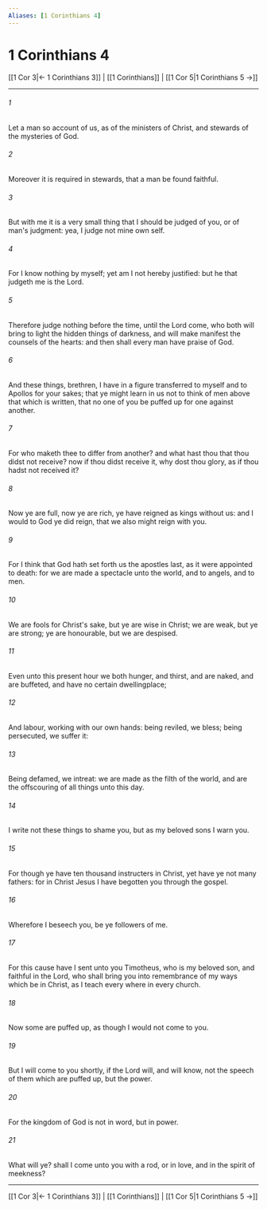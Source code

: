 ```yaml
---
Aliases: [1 Corinthians 4]
---
```

# 1 Corinthians 4

[[1 Cor 3|← 1 Corinthians 3]] | [[1 Corinthians]] | [[1 Cor 5|1 Corinthians 5 →]]
***



###### 1 
Let a man so account of us, as of the ministers of Christ, and stewards of the mysteries of God. 

###### 2 
Moreover it is required in stewards, that a man be found faithful. 

###### 3 
But with me it is a very small thing that I should be judged of you, or of man's judgment: yea, I judge not mine own self. 

###### 4 
For I know nothing by myself; yet am I not hereby justified: but he that judgeth me is the Lord. 

###### 5 
Therefore judge nothing before the time, until the Lord come, who both will bring to light the hidden things of darkness, and will make manifest the counsels of the hearts: and then shall every man have praise of God. 

###### 6 
And these things, brethren, I have in a figure transferred to myself and to Apollos for your sakes; that ye might learn in us not to think of men above that which is written, that no one of you be puffed up for one against another. 

###### 7 
For who maketh thee to differ from another? and what hast thou that thou didst not receive? now if thou didst receive it, why dost thou glory, as if thou hadst not received it? 

###### 8 
Now ye are full, now ye are rich, ye have reigned as kings without us: and I would to God ye did reign, that we also might reign with you. 

###### 9 
For I think that God hath set forth us the apostles last, as it were appointed to death: for we are made a spectacle unto the world, and to angels, and to men. 

###### 10 
We are fools for Christ's sake, but ye are wise in Christ; we are weak, but ye are strong; ye are honourable, but we are despised. 

###### 11 
Even unto this present hour we both hunger, and thirst, and are naked, and are buffeted, and have no certain dwellingplace; 

###### 12 
And labour, working with our own hands: being reviled, we bless; being persecuted, we suffer it: 

###### 13 
Being defamed, we intreat: we are made as the filth of the world, and are the offscouring of all things unto this day. 

###### 14 
I write not these things to shame you, but as my beloved sons I warn you. 

###### 15 
For though ye have ten thousand instructers in Christ, yet have ye not many fathers: for in Christ Jesus I have begotten you through the gospel. 

###### 16 
Wherefore I beseech you, be ye followers of me. 

###### 17 
For this cause have I sent unto you Timotheus, who is my beloved son, and faithful in the Lord, who shall bring you into remembrance of my ways which be in Christ, as I teach every where in every church. 

###### 18 
Now some are puffed up, as though I would not come to you. 

###### 19 
But I will come to you shortly, if the Lord will, and will know, not the speech of them which are puffed up, but the power. 

###### 20 
For the kingdom of God is not in word, but in power. 

###### 21 
What will ye? shall I come unto you with a rod, or in love, and in the spirit of meekness?

***
[[1 Cor 3|← 1 Corinthians 3]] | [[1 Corinthians]] | [[1 Cor 5|1 Corinthians 5 →]]
